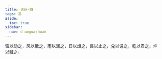 ```yaml
---
title: 说卦·四
tags: 易
aside:
  toc: true
sidebar:
  nav: shuoguazhuan
---
```


雷以动之，风以散之，雨以润之，日以烜之，艮以止之，兑以说之，乾以君之，坤以藏之。

<!--more-->